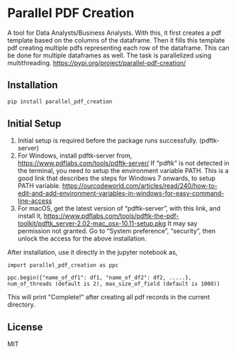 # Parallel PDF Creation




A tool for Data Analysts/Business Analysts. With this, it first creates a pdf template based on the columns of the dataframe. Then it fills this template pdf creating multiple pdfs representing each row of the dataframe. This can be done for multiple dataframes as well. The task is parallelized using multithreading.
https://pypi.org/project/parallel-pdf-creation/


## Installation


```sh
pip install parallel_pdf_creation

```
## Initial Setup
1. Initial setup is required before the package runs successfully. (pdftk-server)
1. For Windows, install pdftk-server from, 
https://www.pdflabs.com/tools/pdftk-server/
If “pdftk” is not detected in the terminal, you need to setup the environment variable PATH.
This is a good link that describes the steps for Windows 7 onwards, to setup PATH variable.
https://ourcodeworld.com/articles/read/240/how-to-edit-and-add-environment-variables-in-windows-for-easy-command-line-access 
1. For macOS, get the latest version of “pdftk-server”, with this link, and install it,
https://www.pdflabs.com/tools/pdftk-the-pdf-toolkit/pdftk_server-2.02-mac_osx-10.11-setup.pkg
It may say permission not granted. Go to “System preference”, “security”, then unlock the access for the above installation.



After installation, use it directly in the jupyter notebook as,
```
import parallel_pdf_creation as ppc

ppc.begin({"name_of_df1": df1, "name_of_df2": df2, .....}, num_of_threads (default is 2), max_size_of_field (default is 1000))
```
This will print "Complete!" after creating all pdf records in the current directory.




## License

MIT


